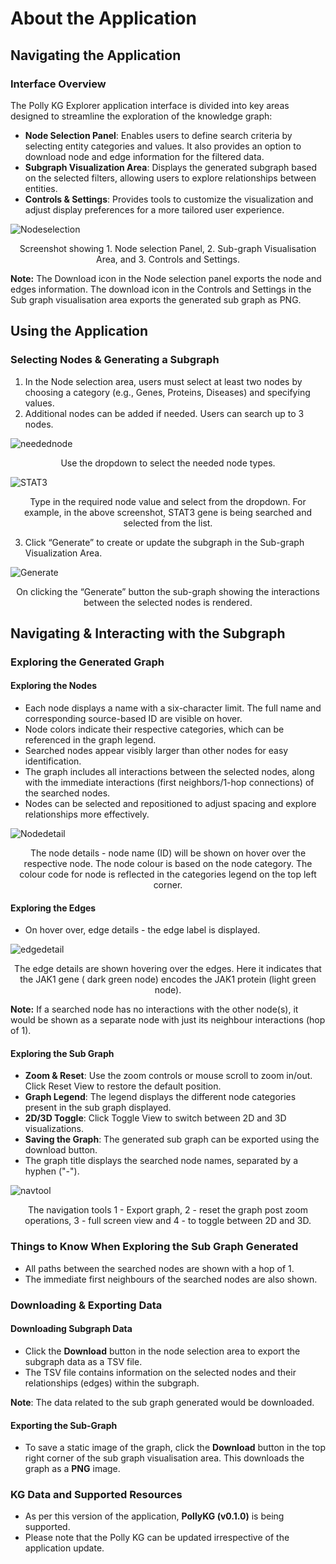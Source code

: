# About the Application

## Navigating the Application

### Interface Overview

The Polly KG Explorer application interface is divided into key areas designed to streamline the exploration of the knowledge graph:

- **Node Selection Panel**: Enables users to define search criteria by selecting entity categories and values. It also provides an option to download node and edge information for the filtered data.
- **Subgraph Visualization Area**: Displays the generated subgraph based on the selected filters, allowing users to explore relationships between entities.
- **Controls & Settings**: Provides tools to customize the visualization and adjust display preferences for a more tailored user experience.

![Nodeselection](../img/KG/Nodeselection.png) <center> Screenshot showing 1. Node selection Panel, 2. Sub-graph Visualisation Area, and 3. Controls and Settings.</center>

 **Note:** The Download icon in the Node selection panel exports the node and edges information. The download icon in the Controls and Settings in the Sub graph visualisation area exports the generated sub graph as PNG. 

## Using the Application

### Selecting Nodes & Generating a Subgraph

1. In the Node selection area, users must select at least two nodes by choosing a category (e.g., Genes, Proteins, Diseases) and specifying values.
2. Additional nodes can be added if needed. Users can search up to 3 nodes.

![needednode](../img/KG/needednodes.png) <center> Use the dropdown to select the needed node types.</center>

![STAT3](../img/KG/STAT3.png) <center> Type in the required node value and select from the dropdown. For example, in the above screenshot, STAT3 gene is being searched and selected from the list.</center>

3. Click “Generate” to create or update the subgraph in the Sub-graph Visualization Area.

![Generate](../img/KG/Generate.png) <center> On clicking the “Generate” button the sub-graph showing the interactions between the selected nodes is rendered.</center>


## Navigating & Interacting with the Subgraph

### Exploring the Generated Graph

#### Exploring the Nodes

- Each node displays a name with a six-character limit. The full name and corresponding source-based ID are visible on hover.  
- Node colors indicate their respective categories, which can be referenced in the graph legend.  
- Searched nodes appear visibly larger than other nodes for easy identification.  
- The graph includes all interactions between the selected nodes, along with the immediate interactions (first neighbors/1-hop connections) of the searched nodes.  
- Nodes can be selected and repositioned to adjust spacing and explore relationships more effectively.

![Nodedetail](../img/KG/Nodedetails.png) <center> The node details - node name (ID) will be shown on hover over the respective node.  The node colour is based on the node category. The colour code for node is reflected in the categories legend on the top left corner.</center>

#### Exploring the Edges

- On hover over, edge details - the edge label is displayed.  

![edgedetail](../img/KG/edgedetail.png) <center> The edge details are shown hovering over the edges. Here it indicates that the JAK1 gene ( dark green node) encodes the JAK1 protein (light green node).</center>

**Note:** If a searched node has no interactions with the other node(s), it would be shown as a separate node with just its neighbour interactions (hop of 1).

#### Exploring the Sub Graph

- **Zoom & Reset**: Use the zoom controls or mouse scroll to zoom in/out. Click Reset View to restore the default position.  
- **Graph Legend**: The legend displays the different node categories present in the sub graph displayed.  
- **2D/3D Toggle**: Click Toggle View to switch between 2D and 3D visualizations.  
- **Saving the Graph**: The generated sub graph can be exported using the download button.  
- The graph title displays the searched node names, separated by a hyphen ("-").

![navtool](../img/KG/navtool.png) <center> The navigation tools 1 - Export graph, 2 - reset the graph post zoom operations, 3 - full screen view and 4 - to toggle between 2D and 3D.</center>


### Things to Know When Exploring the Sub Graph Generated

- All paths between the searched nodes are shown with a hop of 1.  
- The immediate first neighbours of the searched nodes are also shown.


### Downloading & Exporting Data

#### Downloading Subgraph Data
- Click the **Download** button in the node selection area to export the subgraph data as a TSV file.  
- The TSV file contains information on the selected nodes and their relationships (edges) within the subgraph.  

**Note**: The data related to the sub graph generated would be downloaded.

#### Exporting the Sub-Graph
- To save a static image of the graph, click the **Download** button in the top right corner of the sub graph visualisation area. This downloads the graph as a **PNG** image.

### KG Data and Supported Resources

- As per this version of the application, **PollyKG (v0.1.0)** is being supported.  
- Please note that the Polly KG can be updated irrespective of the application update.  






